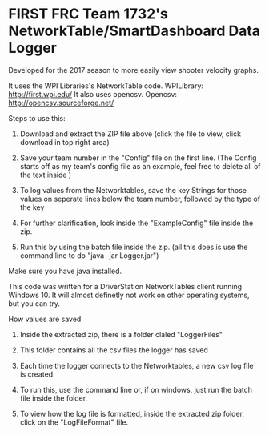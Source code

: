 # FIRST FRC Team 1732's NetworkTable/SmartDashboard Data Logger

Developed for the 2017 season to more easily view shooter velocity graphs.

It uses the WPI Libraries's NetworkTable code. WPILibrary: http://first.wpi.edu/
It also uses opencsv. Opencsv: http://opencsv.sourceforge.net/

Steps to use this:

1. Download and extract the ZIP file above (click the file to view, click download in top right area)

2. Save your team number in the "Config" file on the first line. (The Config starts off as my team's config file as an example, feel free to delete all of the text inside  )

3. To log values from the Networktables, save the key Strings for those values on seperate lines below the team number, followed by the type of the key

4. For further clarification, look inside the "ExampleConfig" file inside the zip.

5. Run this by using the batch file inside the zip. (all this does is use the command line to do "java -jar Logger.jar")

Make sure you have java installed.

This code was written for a DriverStation NetworkTables client running Windows 10. It will almost definetly not work on other operating systems, but you can try.

How values are saved

1. Inside the extracted zip, there is a folder claled "LoggerFiles"

2. This folder contains all the csv files the logger has saved

3. Each time the logger connects to the Networktables, a new csv log file is created.

4. To run this, use the command line or, if on windows, just run the batch file inside the folder.

5. To view how the log file is formatted, inside the extracted zip folder, click on the "LogFileFormat" file.
